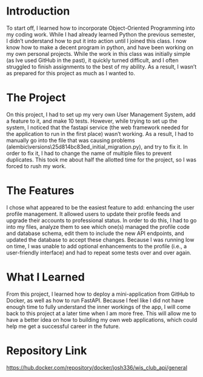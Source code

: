 # Introduction
  To start off, I learned how to incorporate Object-Oriented Programming into my coding work. While I had already learned Python the previous semester, I didn’t understand how to put it into action until I joined this class. I now know how to make a decent program in python, and have been working on my own personal projects.
  While the work in this class was initially simple (as Ive used GitHub in the past), it quickly turned difficult, and I often struggled to finish assignments to the best of my ability. As a result, I wasn’t as prepared for this project as much as I wanted to.
# The Project
  On this project, I had to set up my very own User Management System, add a feature to it, and make 10 tests. However, while trying to set up the system, I noticed that the fastapi service (the web framework needed for the application to run in the first place) wasn’t working. As a result, I had to manually go into the file that was causing problems (alembic\versions\25d814bc83ed_initial_migration.py), and try to fix it.  In order to fix it, I had to change the name of multiple files to prevent duplicates. This took me about half the allotted time for the project, so I was forced to rush my work.
# The Features
  I chose what appeared to be the easiest feature to add: enhancing the user profile management. It allowed users to update their profile feeds and upgrade their accounts to professional status. In order to do this, I had to go into my files, analyze them to see which one(s) managed the profile code and database schema, edit them to include the new API endpoints, and updated the database to accept these changes. Because I was running low on time, I was unable to add optional enhancements to the profile (i.e., a user-friendly interface) and had to repeat some tests over and over again.
# What I Learned
  From this project, I learned how to deploy a mini-application from GitHub to Docker, as well as how to run FastAPI. Because I feel like I did not have enough time to fully understand the inner workings of the app, I will come back to this project at a later time when I am more free. This will allow me to have a better idea on how to building my own web applications, which could help me get a successful career in the future.
# Repository Link
  https://hub.docker.com/repository/docker/josh336/wis_club_api/general

